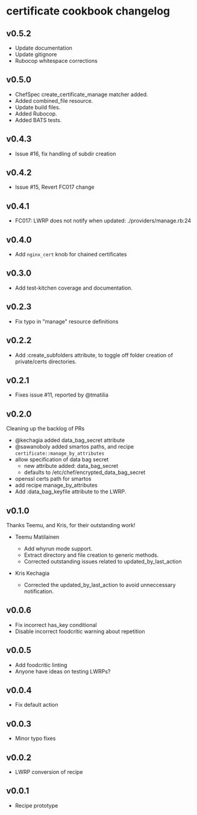 certificate cookbook changelog
==============================

v0.5.2
------

* Update documentation
* Update gitignore
* Rubocop whitespace corrections 

v0.5.0
------

* ChefSpec create_certificate_manage matcher added.
* Added combined_file resource.
* Update build files.
* Added Rubocop.
* Added BATS tests.

v0.4.3
------

* Issue #16, fix handling of subdir creation

v0.4.2
------

* Issue #15, Revert FC017 change

v0.4.1
------

* FC017: LWRP does not notify when updated: ./providers/manage.rb:24

v0.4.0
------

* Add `nginx_cert` knob for chained certificates

v0.3.0
------

* Add test-kitchen coverage and documentation. 

v0.2.3
------

* Fix typo in "manage" resource definitions

v0.2.2
------

* Add :create_subfolders attribute, to toggle off folder creation of private/certs directories.

v0.2.1
------

* Fixes issue #11, reported by @tmatilia

v0.2.0
------

Cleaning up the backlog of PRs

* @kechagia added data_bag_secret attribute
* @sawanoboly added smartos paths, and recipe `certificate::manage_by_attributes`
* allow specification of data bag secret
  - new attribute added: data_bag_secret
  - defaults to /etc/chef/encrypted_data_bag_secret
* openssl certs path for smartos
* add recipe manage_by_attributes
*  Add :data_bag_keyfile attribute to the LWRP.

v0.1.0
------

Thanks Teemu, and Kris, for their outstanding work!

* Teemu Matilainen
  - Add whyrun mode support.
  - Extract directory and file creation to generic methods.
  - Corrected outstanding issues related to updated_by_last_action
   
* Kris Kechagia
  - Corrected the updated_by_last_action to avoid unneccessary
    notification.

v0.0.6
------

  - Fix incorrect has_key conditional
  - Disable incorrect foodcritic warning about repetition

v0.0.5
------

  - Add foodcritic linting
  - Anyone have ideas on testing LWRPs?

v0.0.4
------

  - Fix default action

v0.0.3
------

  - Minor typo fixes

v0.0.2
------

  - LWRP conversion of recipe

v0.0.1
------

  - Recipe prototype
